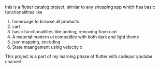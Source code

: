 this is a flutter catalog project, similar to any shopping app which has basic functionalitites like
1. homepage to browse all products
2. cart 
3. basic functionalitites like adding, removing from cart
4. A material modern ui compatible with both dark and light theme
5. json mapping, encoding
6. State maangement using velocity x

This project is a part of my learning phase of flutter with codepur youtube channel
